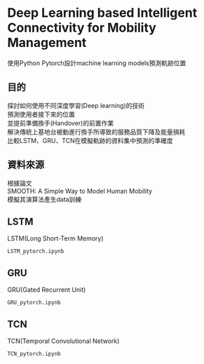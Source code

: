 # Deep Learning based Intelligent Connectivity for Mobility Management
使用Python Pytorch設計machine learning models預測軌跡位置  

## 目的
探討如何使用不同深度學習(Deep learning)的技術   
預測使用者接下來的位置  
並提前準備換手(Handover)的前置作業  
解決傳統上基地台被動進行換手所導致的服務品質下降及能量損耗  
比較LSTM、GRU、TCN在模擬軌跡的資料集中預測的準確度  

## 資料來源
根據論文  
SMOOTH: A Simple Way to Model Human Mobility  
模擬其演算法產生data訓練

## LSTM
LSTM(Long Short-Term Memory)
```
LSTM_pytorch.ipynb
```

## GRU
GRU(Gated Recurrent Unit)
```
GRU_pytorch.ipynb
```

## TCN
TCN(Temporal Convolutional Network)
```
TCN_pytorch.ipynb
```
